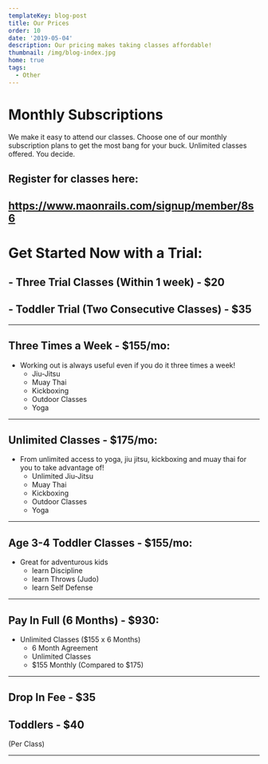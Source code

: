 ```yaml
---
templateKey: blog-post
title: Our Prices
order: 10
date: '2019-05-04'
description: Our pricing makes taking classes affordable!
thumbnail: /img/blog-index.jpg
home: true
tags:
  - Other
---
```

# Monthly Subscriptions

We make it easy to attend our classes. Choose one of our monthly subscription plans to get the most bang for your buck. Unlimited classes offered. You decide.

## Register for classes here:

## <https://www.maonrails.com/signup/member/8s6>

# Get Started Now with a Trial:

## \- Three Trial Classes (Within 1 week) - $20

## \- Toddler Trial (Two Consecutive Classes) - $35

- - -

## Three Times a Week - $155/mo:

* Working out is always useful even if you do it three times a week! 
  * Jiu-Jitsu
  * Muay Thai
  * Kickboxing
  * Outdoor Classes
  * Yoga

- - -

## Unlimited Classes - $175/mo:

* From unlimited access to yoga, jiu jitsu, kickboxing and muay thai for you to take advantage of! 
  * Unlimited Jiu-Jitsu
  * Muay Thai
  * Kickboxing
  * Outdoor Classes
  * Yoga

- - -

## Age 3-4 Toddler Classes - $155/mo:

* Great for adventurous kids
  * learn Discipline
  * learn Throws (Judo)
  * learn Self Defense

- - -

## Pay In Full (6 Months) - $930:

* Unlimited Classes ($155 x 6 Months)
  * 6 Month Agreement
  * Unlimited Classes
  * $155 Monthly (Compared to $175)

- - -

## Drop In Fee - $35

## Toddlers - $40

(Per Class)

- - -
